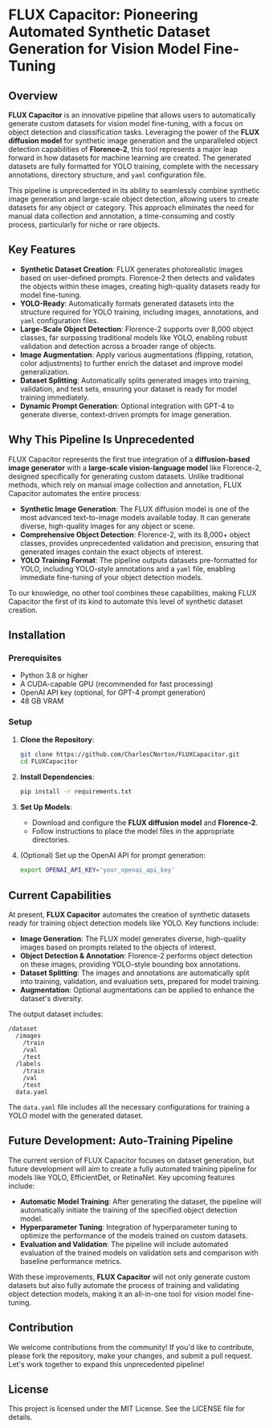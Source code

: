 
# FLUX Capacitor: Pioneering Automated Synthetic Dataset Generation for Vision Model Fine-Tuning

## Overview

**FLUX Capacitor** is an innovative pipeline that allows users to automatically generate custom datasets for vision model fine-tuning, with a focus on object detection and classification tasks. Leveraging the power of the **FLUX diffusion model** for synthetic image generation and the unparalleled object detection capabilities of **Florence-2**, this tool represents a major leap forward in how datasets for machine learning are created. The generated datasets are fully formatted for YOLO training, complete with the necessary annotations, directory structure, and `yaml` configuration file.

This pipeline is unprecedented in its ability to seamlessly combine synthetic image generation and large-scale object detection, allowing users to create datasets for any object or category. This approach eliminates the need for manual data collection and annotation, a time-consuming and costly process, particularly for niche or rare objects.

## Key Features

- **Synthetic Dataset Creation**: FLUX generates photorealistic images based on user-defined prompts. Florence-2 then detects and validates the objects within these images, creating high-quality datasets ready for model fine-tuning.
- **YOLO-Ready**: Automatically formats generated datasets into the structure required for YOLO training, including images, annotations, and `yaml` configuration files.
- **Large-Scale Object Detection**: Florence-2 supports over 8,000 object classes, far surpassing traditional models like YOLO, enabling robust validation and detection across a broader range of objects.
- **Image Augmentation**: Apply various augmentations (flipping, rotation, color adjustments) to further enrich the dataset and improve model generalization.
- **Dataset Splitting**: Automatically splits generated images into training, validation, and test sets, ensuring your dataset is ready for model training immediately.
- **Dynamic Prompt Generation**: Optional integration with GPT-4 to generate diverse, context-driven prompts for image generation.

## Why This Pipeline Is Unprecedented

FLUX Capacitor represents the first true integration of a **diffusion-based image generator** with a **large-scale vision-language model** like Florence-2, designed specifically for generating custom datasets. Unlike traditional methods, which rely on manual image collection and annotation, FLUX Capacitor automates the entire process:

- **Synthetic Image Generation**: The FLUX diffusion model is one of the most advanced text-to-image models available today. It can generate diverse, high-quality images for any object or scene.
- **Comprehensive Object Detection**: Florence-2, with its 8,000+ object classes, provides unprecedented validation and precision, ensuring that generated images contain the exact objects of interest.
- **YOLO Training Format**: The pipeline outputs datasets pre-formatted for YOLO, including YOLO-style annotations and a `yaml` file, enabling immediate fine-tuning of your object detection models.

To our knowledge, no other tool combines these capabilities, making FLUX Capacitor the first of its kind to automate this level of synthetic dataset creation.

## Installation

### Prerequisites

- Python 3.8 or higher
- A CUDA-capable GPU (recommended for fast processing)
- OpenAI API key (optional, for GPT-4 prompt generation)
- 48 GB VRAM

### Setup

1. **Clone the Repository**:
   ```bash
   git clone https://github.com/CharlesCNorton/FLUXCapacitor.git
   cd FLUXCapacitor
   ```

2. **Install Dependencies**:
   ```bash
   pip install -r requirements.txt
   ```

3. **Set Up Models**:
   - Download and configure the **FLUX diffusion model** and **Florence-2**.
   - Follow instructions to place the model files in the appropriate directories.

4. (Optional) Set up the OpenAI API for prompt generation:
   ```bash
   export OPENAI_API_KEY='your_openai_api_key'
   ```

## Current Capabilities

At present, **FLUX Capacitor** automates the creation of synthetic datasets ready for training object detection models like YOLO. Key functions include:

- **Image Generation**: The FLUX model generates diverse, high-quality images based on prompts related to the objects of interest.
- **Object Detection & Annotation**: Florence-2 performs object detection on these images, providing YOLO-style bounding box annotations.
- **Dataset Splitting**: The images and annotations are automatically split into training, validation, and evaluation sets, prepared for model training.
- **Augmentation**: Optional augmentations can be applied to enhance the dataset's diversity.

The output dataset includes:

```
/dataset
  /images
    /train
    /val
    /test
  /labels
    /train
    /val
    /test
  data.yaml
```

The `data.yaml` file includes all the necessary configurations for training a YOLO model with the generated dataset.

## Future Development: Auto-Training Pipeline

The current version of FLUX Capacitor focuses on dataset generation, but future development will aim to create a fully automated training pipeline for models like YOLO, EfficientDet, or RetinaNet. Key upcoming features include:

- **Automatic Model Training**: After generating the dataset, the pipeline will automatically initiate the training of the specified object detection model.
- **Hyperparameter Tuning**: Integration of hyperparameter tuning to optimize the performance of the models trained on custom datasets.
- **Evaluation and Validation**: The pipeline will include automated evaluation of the trained models on validation sets and comparison with baseline performance metrics.

With these improvements, **FLUX Capacitor** will not only generate custom datasets but also fully automate the process of training and validating object detection models, making it an all-in-one tool for vision model fine-tuning.

## Contribution

We welcome contributions from the community! If you'd like to contribute, please fork the repository, make your changes, and submit a pull request. Let's work together to expand this unprecedented pipeline!

## License

This project is licensed under the MIT License. See the LICENSE file for details.
